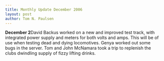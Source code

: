 ```yaml
---
title: Monthly Update December 2006 
layout: post
author: Tom N. Paulsen
---
```




 **December 2**David Backus worked on a new and improved test track, with integrated power supply and meters for both volts and amps. This will be of use when testing dead and dying locomotives. Genya worked out some bugs in the server. Tom and John McNamara took a trip to replenish the clubs dwindling supply of fizzy lifting drinks.   